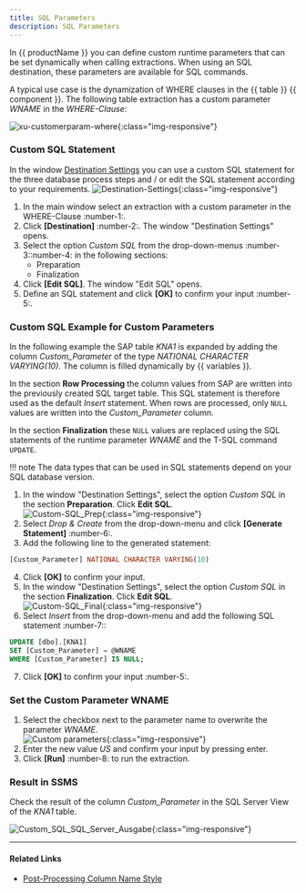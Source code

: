 ```yaml
---
title: SQL Parameters
description: SQL Parameters
---
```


In {{ productName }} you can define custom runtime parameters that can be set dynamically when calling extractions.
When using an SQL destination, these parameters are available for SQL commands. 

A typical use case is the dynamization of WHERE clauses in the {{ table }} {{ component }}.
The following table extraction has a custom parameter *WNAME* in the *WHERE-Clause*:

![xu-customerparam-where](../../assets/images/documentation/parameters/xu/where_condition_custom_parameter.png){:class="img-responsive"}

### Custom SQL Statement

In the window [Destination Settings](../destinations/microsoft-sql-server.md#destination-settings) you can use a custom SQL statement for the three database process steps and / or edit the SQL statement according to your requirements. 
![Destination-Settings](../../assets/images/documentation/parameters/xu/destination_settings_runtime_parameter.png){:class="img-responsive"}

1. In the main window select an extraction with a custom parameter in the WHERE-Clause :number-1:.
2. Click **[Destination]** :number-2:. The window "Destination Settings" opens.
3. Select the option *Custom SQL* from the drop-down-menus :number-3::number-4: in the following sections:
	- Preparation 
	- Finalization
4. Click **[Edit SQL]**. The window "Edit SQL" opens.
5. Define an SQL statement and click **[OK]** to confirm your input :number-5:.

### Custom SQL Example for Custom Parameters
In the following example the SAP table *KNA1* is expanded by adding the column *Custom_Parameter* of the type *NATIONAL CHARACTER VARYING(10)*.
The column is filled dynamically by {{ variables }}.

In the section **Row Processing** the column values from SAP are written into the previously created SQL target table.
This SQL statement is therefore used as the default *Insert* statement.
When rows are processed, only `NULL` values are written into the *Custom_Parameter* column.

In the section **Finalization** these `NULL` values are replaced using the SQL statements of the runtime parameter *WNAME* and the T-SQL command `UPDATE`.

!!! note 
	The data types that can be used in SQL statements depend on your SQL database version.

1. In the window "Destination Settings", select the option *Custom SQL* in the section **Preparation**. Click **Edit SQL**.<br>
![Custom-SQL_Prep](../../assets/images/documentation/parameters/xu/custom_sql_preparation_statement_runtime_parameter.png){:class="img-responsive"}
2. Select *Drop & Create* from the drop-down-menu and click **[Generate Statement]** :number-6:. 
3. Add the following line to the generated statement:
```sql
[Custom_Parameter] NATIONAL CHARACTER VARYING(10)
```
4. Click **[OK]** to confirm your input. 
5. In the window "Destination Settings", select the option *Custom SQL* in the section **Finalization**. Click **Edit SQL**.<br>
![Custom-SQL_Final](../../assets/images/documentation/parameters/xu/custom_sql_finalization_statement_custom_parameter.png){:class="img-responsive"}
6. Select *Insert* from the drop-down-menu and add the following SQL statement :number-7::
```sql
UPDATE [dbo].[KNA1] 
SET [Custom_Parameter] = @WNAME 
WHERE [Custom_Parameter] IS NULL; 
```
7. Click **[OK]** to confirm your input :number-5:. 

### Set the Custom Parameter WNAME

1. Select the checkbox next to the parameter name to overwrite the parameter *WNAME*.<br>
![Custom parameters](../../assets/images/documentation/parameters/xu/runtime_parameter_wname.png){:class="img-responsive"}
2. Enter the new value *US* and confirm your input by pressing enter.
3. Click **[Run]** :number-8: to run the extraction.

### Result in SSMS

Check the result of the column *Custom_Parameter* in the SQL Server View of the *KNA1* table.

![Custom_SQL_SQL_Server_Ausgabe](../../assets/images/documentation/parameters/xu/sql_server_ansicht_extraction_date_spalte_custom_parameter.png){:class="img-responsive"}


***********
#### Related Links
- [Post-Processing Column Name Style](../../knowledge-base/adjust-column-name-style.md)
